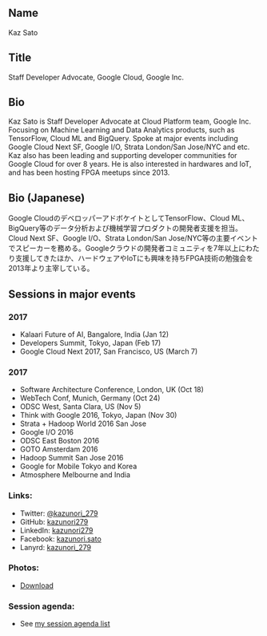## Name

Kaz Sato

## Title

Staff Developer Advocate, Google Cloud, Google Inc.

## Bio

Kaz Sato is Staff Developer Advocate at Cloud Platform team, Google Inc. Focusing on Machine Learning and Data Analytics products, such as TensorFlow, Cloud ML and BigQuery. Spoke at major events including Google Cloud Next SF, Google I/O, Strata London/San Jose/NYC and etc. Kaz also has been leading and supporting developer communities for Google Cloud for over 8 years. He is also interested in hardwares and IoT, and has been hosting FPGA meetups since 2013.

## Bio (Japanese)

Google CloudのデベロッパーアドボケイトとしてTensorFlow、Cloud ML、BigQuery等のデータ分析および機械学習プロダクトの開発者支援を担当。Cloud Next  SF、Google I/O、Strata London/San Jose/NYC等の主要イベントでスピーカーを務める。Googleクラウドの開発者コミュニティを7年以上にわたり支援してきたほか、ハードウェアやIoTにも興味を持ちFPGA技術の勉強会を2013年より主宰している。

## Sessions in major events

### 2017

- Kalaari Future of AI, Bangalore, India (Jan 12)
- Developers Summit, Tokyo, Japan (Feb 17)
- Google Cloud Next 2017, San Francisco, US (March 7)

### 2017

- Software Architecture Conference, London, UK (Oct 18)
- WebTech Conf, Munich, Germany (Oct 24)
- ODSC West, Santa Clara, US (Nov 5)
- Think with Google 2016, Tokyo, Japan (Nov 30)
- Strata + Hadoop World 2016 San Jose
- Google I/O 2016
- ODSC East Boston 2016
- GOTO Amsterdam 2016
- Hadoop Summit San Jose 2016
- Google for Mobile Tokyo and Korea
- Atmosphere Melbourne and India

### Links:

- Twitter: [@kazunori_279](https://twitter.com/kazunori_279)
- GitHub: [kazunori279](https://github.com/kazunori279)
- LinkedIn: [kazunori279](https://www.linkedin.com/in/kazunori279/)
- Facebook: [kazunori.sato](https://www.facebook.com/kazunori.sato.39)
- Lanyrd: [kazunori_279](http://lanyrd.com/profile/kazunori_279/)

### Photos:

- [Download](photo.jpg)

### Session agenda:

- See [my session agenda list](https://github.com/kazunori279/my-session-agenda)
